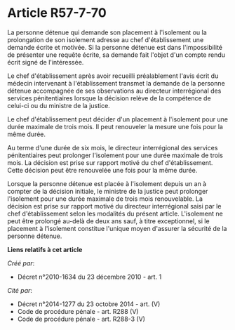 # Article R57-7-70

La personne détenue qui demande son placement à l'isolement ou la prolongation de son isolement adresse au chef
d'établissement une demande écrite et motivée. Si la personne détenue est dans l'impossibilité de présenter une requête
écrite, sa demande fait l'objet d'un compte rendu écrit signé de l'intéressée. 

Le chef d'établissement après avoir recueilli préalablement l'avis écrit du médecin intervenant à l'établissement transmet la
demande de la personne détenue accompagnée de ses observations au directeur interrégional des services pénitentiaires lorsque
la décision relève de la compétence de celui-ci ou du ministre de la justice. 

Le chef d'établissement peut décider d'un placement à l'isolement pour une durée maximale de trois mois. Il peut renouveler
la mesure une fois pour la même durée. 

Au terme d'une durée de six mois, le directeur interrégional des services pénitentiaires peut prolonger l'isolement pour une
durée maximale de trois mois. La décision est prise sur rapport motivé du chef d'établissement. Cette décision peut être
renouvelée une fois pour la même durée. 

Lorsque la personne détenue est placée à l'isolement depuis un an à compter de la décision initiale, le ministre de la
justice peut prolonger l'isolement pour une durée maximale de trois mois renouvelable. La décision est prise sur rapport
motivé du directeur interrégional saisi par le chef d'établissement selon les modalités du présent article. L'isolement ne
peut être prolongé au-delà de deux ans sauf, à titre exceptionnel, si le placement à l'isolement constitue l'unique moyen
d'assurer la sécurité de la personne détenue.

**Liens relatifs à cet article**

_Créé par_:

  - Décret n°2010-1634 du 23 décembre 2010 - art. 1

_Cité par_:

  - Décret n°2014-1277 du 23 octobre 2014 - art. (V)
  - Code de procédure pénale - art. R288 (V)
  - Code de procédure pénale - art. R288-3 (V)
